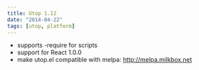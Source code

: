 ```yaml
---
title: Utop 1.12
date: "2014-04-22"
tags: [utop, platform]
---
```


* supports -require for scripts
* support for React 1.0.0
* make utop.el compatible with melpa: http://melpa.milkbox.net
